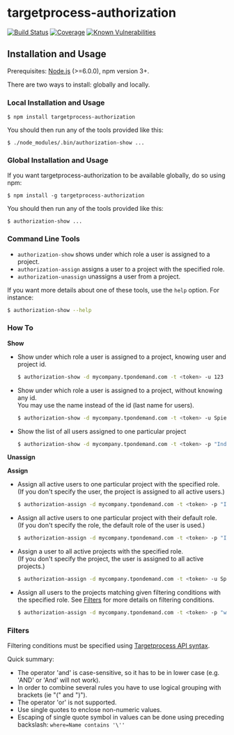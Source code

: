 # targetprocess-authorization

[![Build Status](https://travis-ci.org/go-on-blog/targetprocess-authorization.svg?branch=master)](https://travis-ci.org/go-on-blog/targetprocess-authorization)
[![Coverage](https://codecov.io/gh/go-on-blog/targetprocess-authorization/branch/master/graph/badge.svg)](https://codecov.io/gh/go-on-blog/targetprocess-authorization)
[![Known Vulnerabilities](https://snyk.io/test/github/go-on-blog/targetprocess-authorization/badge.svg?targetFile=package.json)](https://snyk.io/test/github/go-on-blog/targetprocess-authorization?targetFile=package.json)

## Installation and Usage

Prerequisites: [Node.js](https://nodejs.org/en/) (>=6.0.0), npm version 3+.

There are two ways to install: globally and locally.

### Local Installation and Usage

```
$ npm install targetprocess-authorization
```

You should then run any of the tools provided like this:

```
$ ./node_modules/.bin/authorization-show ...
```

### Global Installation and Usage

If you want targetprocess-authorization to be available globally, do so using npm:

```
$ npm install -g targetprocess-authorization
```

You should then run any of the tools provided like this:

```
$ authorization-show ...
```

### Command Line Tools

* `authorization-show` shows under which role a user is assigned to a project.
* `authorization-assign` assigns a user to a project with the specified role.
* `authorization-unassign` unassigns a user from a project.

If you want more details about one of these tools, use the `help` option. For instance:

```bash
$ authorization-show --help
```

### How To

**Show**

* Show under which role a user is assigned to a project, knowing user and project id.
  ```bash
  $ authorization-show -d mycompany.tpondemand.com -t <token> -u 123 -p 456
  ```

* Show under which role a user is assigned to a project, without knowing any id.  
  You may use the name instead of the id (last name for users).
  ```bash
  $ authorization-show -d mycompany.tpondemand.com -t <token> -u Spielberg -p "Indiana Jones"
  ```

* Show the list of all users assigned to one particular project
  ```bash
  $ authorization-show -d mycompany.tpondemand.com -t <token> -p "Indiana Jones"
  ```

**Unassign**

**Assign**

* Assign all active users to one particular project with the specified role.  
  (If you don't specify the user, the project is assigned to all active users.)
  ```bash
  $ authorization-assign -d mycompany.tpondemand.com -t <token> -p "Indiana Jones" -r actor
  ```

* Assign all active users to one particular project with their default role.  
  (If you don't specify the role, the default role of the user is used.)
  ```bash
  $ authorization-assign -d mycompany.tpondemand.com -t <token> -p "Indiana Jones"
  ```

* Assign a user to all active projects with the specified role.  
  (If you don't specify the project, the user is assigned to all active projects.)
  ```bash
  $ authorization-assign -d mycompany.tpondemand.com -t <token> -u Spielberg -r director
  ```

* Assign all users to the projects matching given filtering conditions with the specified role. See [Filters](#filters) for more details on filtering conditions.
  ```bash
  $ authorization-assign -d mycompany.tpondemand.com -t <token> -p "where=(IsProduct eq 'true')" -r developer
  ```

### Filters

Filtering conditions must be specified using [Targetprocess API syntax](https://dev.targetprocess.com/docs/sorting-and-filters).

Quick summary:

* The operator 'and' is case-sensitive, so it has to be in lower case (e.g. 'AND' or 'And' will not work).
* In order to combine several rules you have to use logical grouping with brackets (ie "(" and ")").
* The operator 'or' is not supported.
* Use single quotes to enclose non-numeric values.
* Escaping of single quote symbol in values can be done using preceding backslash: `where=Name contains '\''`
